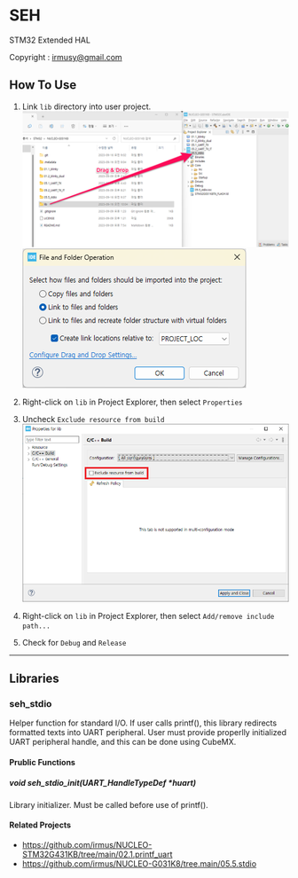 # SEH
STM32 Extended HAL

Copyright : irmusy@gmail.com

## How To Use
1. Link ```lib``` directory into user project.
![Drag & Drop](doc/dragndrop.png)
![link](doc/link.png)

1. Right-click on ```lib``` in Project Explorer, then select ```Properties```
1. Uncheck ```Exclude resource from build```
![properties_exclude.png](doc/properties_exclude.png)

1. Right-click on ```lib``` in Project Explorer, then select ```Add/remove include path...```
1. Check for ```Debug``` and ```Release```

---

## Libraries
### seh_stdio
Helper function for standard I/O. If user calls printf(), this library redirects formatted texts into UART peripheral. User must provide properlly initialized UART peripheral handle, and this can be done using CubeMX.

#### Prublic Functions
##### void seh_stdio_init(UART_HandleTypeDef *huart)
Library initializer. Must be called before use of printf().

#### Related Projects
* https://github.com/irmus/NUCLEO-STM32G431KB/tree/main/02.1.printf_uart
* https://github.com/irmus/NUCLEO-G031K8/tree.main/05.5.stdio
